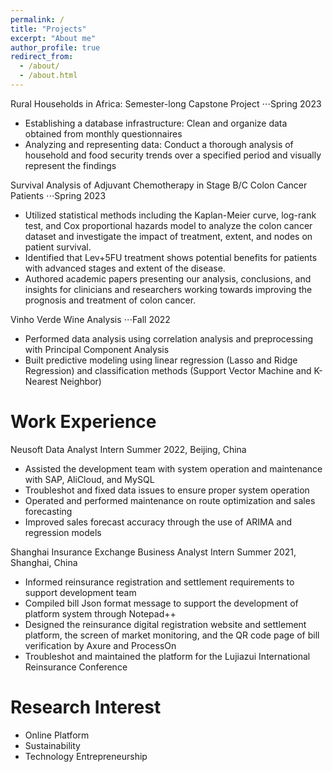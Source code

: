 ```yaml
---
permalink: /
title: "Projects"
excerpt: "About me"
author_profile: true
redirect_from: 
  - /about/
  - /about.html
---
```


Rural Households in Africa: Semester-long Capstone Project
⋅⋅⋅Spring 2023
- Establishing a database infrastructure: Clean and organize data obtained from monthly questionnaires
- Analyzing and representing data: Conduct a thorough analysis of household and food security trends over a
specified period and visually represent the findings

Survival Analysis of Adjuvant Chemotherapy in Stage B/C Colon Cancer Patients 
⋅⋅⋅Spring 2023
- Utilized statistical methods including the Kaplan-Meier curve, log-rank test, and Cox proportional hazards model to analyze the colon cancer dataset and investigate the impact of treatment, extent, and nodes on patient survival.
- Identified that Lev+5FU treatment shows potential benefits for patients with advanced stages and extent of the disease.
- Authored academic papers presenting our analysis, conclusions, and insights for clinicians and researchers working towards improving the prognosis and treatment of colon cancer.

Vinho Verde Wine Analysis
⋅⋅⋅Fall 2022
- Performed data analysis using correlation analysis and preprocessing with Principal Component Analysis
- Built predictive modeling using linear regression (Lasso and Ridge Regression) and classification methods
  (Support Vector Machine and K-Nearest Neighbor)

Work Experience 
======
Neusoft Data Analyst Intern
Summer 2022, Beijing, China
- Assisted the development team with system operation and maintenance with SAP, AliCloud, and MySQL
- Troubleshot and fixed data issues to ensure proper system operation
- Operated and performed maintenance on route optimization and sales forecasting
- Improved sales forecast accuracy through the use of ARIMA and regression models

Shanghai Insurance Exchange Business Analyst Intern 
Summer 2021, Shanghai, China
- Informed reinsurance registration and settlement requirements to support development team
- Compiled bill Json format message to support the development of platform system through Notepad++
- Designed the reinsurance digital registration website and settlement platform, the screen of market monitoring, and the QR code page of bill verification by Axure and ProcessOn
- Troubleshot and maintained the platform for the Lujiazui International Reinsurance Conference

Research Interest 
======
- Online Platform 
- Sustainability
- Technology Entrepreneurship
